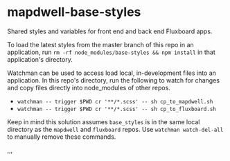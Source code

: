 # mapdwell-base-styles

Shared styles and variables for front end and back end Fluxboard apps.

To load the latest styles from the master branch of this repo in an application, run
`rm -rf node_modules/base-styles && npm install`
in that application's directory.

Watchman can be used to access load local, in-development files into an application. In this repo's directory, run the following to watch for changes and copy files directly into node_modules of other repos.

- `watchman -- trigger $PWD cr '**/*.scss' -- sh cp_to_mapdwell.sh `
- `watchman -- trigger $PWD cr '**/*.scss' -- sh cp_to_fluxboard.sh `

Keep in mind this solution assumes `base_styles` is in the same local directory as the `mapdwell` and `fluxboard` repos. Use `watchman watch-del-all` to manually remove these commands.

,,,
